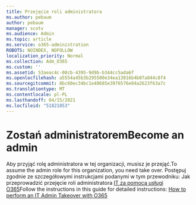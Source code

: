 ```yaml
---
title: Przejęcie roli administratora
ms.author: pebaum
author: pebaum
manager: scotv
ms.audience: Admin
ms.topic: article
ms.service: o365-administration
ROBOTS: NOINDEX, NOFOLLOW
localization_priority: Normal
ms.collection: Adm_O365
ms.custom: ''
ms.assetid: 53aeac4c-00cb-4395-9d9b-b344cc5ada6f
ms.openlocfilehash: a5554a45b3b295500e34ea13016b4b07a844c8f4
ms.sourcegitcommit: 8bc60ec34bc1e40685e3976576e04a2623f63a7c
ms.translationtype: MT
ms.contentlocale: pl-PL
ms.lasthandoff: 04/15/2021
ms.locfileid: "51821853"
---
```

# <a name="become-an-admin"></a><span data-ttu-id="ea9ad-102">Zostań administratorem</span><span class="sxs-lookup"><span data-stu-id="ea9ad-102">Become an admin</span></span>

<span data-ttu-id="ea9ad-103">Aby przyjąć rolę administratora w tej organizacji, musisz je przejąć.</span><span class="sxs-lookup"><span data-stu-id="ea9ad-103">To assume the admin role for this organization, you need take over.</span></span> <span data-ttu-id="ea9ad-104">Postępuj zgodnie ze szczegółowymi instrukcjami podanymi w tym przewodniku: Jak przeprowadzić przejęcie roli administratora [IT za pomocą usługi O365](https://powerbi.microsoft.com/pt-pt/blog/how-to-perform-an-it-admin-takeover-with-o365/)</span><span class="sxs-lookup"><span data-stu-id="ea9ad-104">Follow the instructions in this guide for detailed instructions: [How to perform an IT Admin Takeover with O365](https://powerbi.microsoft.com/pt-pt/blog/how-to-perform-an-it-admin-takeover-with-o365/)</span></span>
